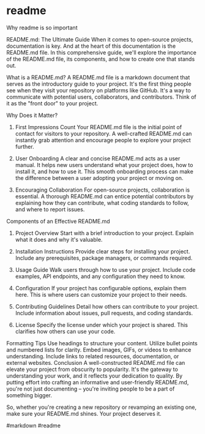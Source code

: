 # readme
Why readme is so important

README.md: The Ultimate Guide
When it comes to open-source projects, documentation is key. And at the heart of this documentation is the README.md file. In this comprehensive guide, we'll explore the importance of the README.md file, its components, and how to create one that stands out.

What is a README.md?
A README.md file is a markdown document that serves as the introductory guide to your project. It's the first thing people see when they visit your repository on platforms like GitHub. It's a way to communicate with potential users, collaborators, and contributors. Think of it as the "front door" to your project.

Why Does it Matter?
1. First Impressions Count
Your README.md file is the initial point of contact for visitors to your repository. A well-crafted README.md can instantly grab attention and encourage people to explore your project further.

2. User Onboarding
A clear and concise README.md acts as a user manual. It helps new users understand what your project does, how to install it, and how to use it. This smooth onboarding process can make the difference between a user adopting your project or moving on.

3. Encouraging Collaboration
For open-source projects, collaboration is essential. A thorough README.md can entice potential contributors by explaining how they can contribute, what coding standards to follow, and where to report issues.

Components of an Effective README.md
1. Project Overview
Start with a brief introduction to your project. Explain what it does and why it's valuable.

2. Installation Instructions
Provide clear steps for installing your project. Include any prerequisites, package managers, or commands required.

3. Usage Guide
Walk users through how to use your project. Include code examples, API endpoints, and any configuration they need to know.

4. Configuration
If your project has configurable options, explain them here. This is where users can customize your project to their needs.

5. Contributing Guidelines
Detail how others can contribute to your project. Include information about issues, pull requests, and coding standards.

6. License
Specify the license under which your project is shared. This clarifies how others can use your code.

Formatting Tips
Use headings to structure your content.
Utilize bullet points and numbered lists for clarity.
Embed images, GIFs, or videos to enhance understanding.
Include links to related resources, documentation, or external websites.
Conclusion
A well-constructed README.md file can elevate your project from obscurity to popularity. It's the gateway to understanding your work, and it reflects your dedication to quality. By putting effort into crafting an informative and user-friendly README.md, you're not just documenting – you're inviting people to be a part of something bigger.

So, whether you're creating a new repository or revamping an existing one, make sure your README.md shines. Your project deserves it.

#markdown
#readme

